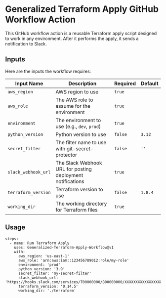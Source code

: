 # Generalized Terraform Apply GitHub Workflow Action

This GitHub workflow action is a reusable Terraform apply script designed to work in any environment. After it performs the apply, it sends a notification to Slack.

## Inputs

Here are the inputs the workflow requires:

| Input Name          | Description                                               | Required | Default |
|---------------------|-----------------------------------------------------------|----------|---------|
| `aws_region`        | AWS region to use                                         | `true`   |         |
| `aws_role`          | The AWS role to assume for the environment                | `true`   |         |
| `environment`       | The environment to use (e.g., `dev`, `prod`)              | `true`   |         |
| `python_version`    | Python version to use                                     | `false`  | `3.12`  |
| `secret_filter`     | The filter name to use with git-secret-protector          | `false`  | `''`    |
| `slack_webhook_url` | The Slack Webhook URL for posting deployment notifications| `true`   |         |
| `terraform_version` | Terraform version to use                                  | `false`  | `1.8.4` |
| `working_dir`       | The working directory for Terraform files                 | `true`   |         |

## Usage

```
steps:
  - name: Run Terraform Apply
    uses: Generalized-Terraform-Apply-Workflow@v1
    with:
      aws_region: 'us-east-1'
      aws_role: 'arn:aws:iam::123456789012:role/my-role'
      environment: 'prod'
      python_version: '3.9'
      secret_filter: 'my-secret-filter'
      slack_webhook_url: 'https://hooks.slack.com/services/T00000000/B00000000/XXXXXXXXXXXXXXXXXXXXXXXX'
      terraform_version: '0.14.5'
      working_dir: './terraform'
```

